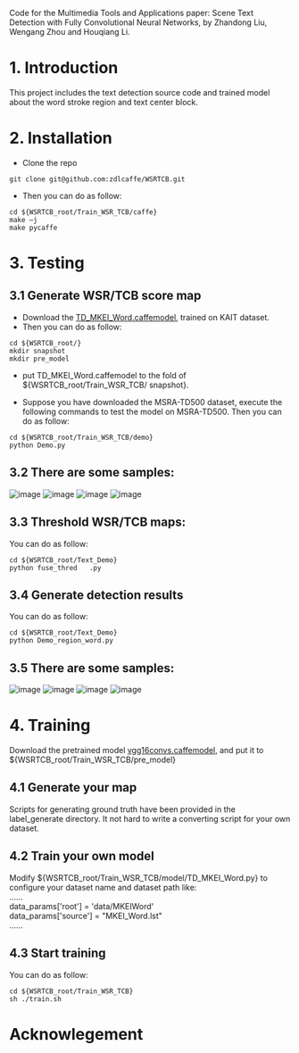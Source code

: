 Code for the Multimedia Tools and Applications paper: Scene Text Detection with Fully Convolutional Neural Networks, by Zhandong Liu, Wengang Zhou and Houqiang Li.  

# 1. Introduction
This project includes the text detection source code and trained model about the word stroke region and text center block.
# 2. Installation
* Clone the repo  
```
git clone git@github.com:zdlcaffe/WSRTCB.git  
```
* Then you can do as follow:
```
cd ${WSRTCB_root/Train_WSR_TCB/caffe}  
make –j  
make pycaffe 
```
# 3. Testing
## 3.1 Generate WSR/TCB  score map
* Download the [TD_MKEI_Word.caffemodel](https://pan.baidu.com/s/1TNCL6MgWnHBDlFTQFkg5qA), trained on KAIT dataset.  
* Then you can do as follow:
```
cd ${WSRTCB_root/}  
mkdir snapshot  
mkdir pre_model
```
* put TD_MKEI_Word.caffemodel to the fold of ${WSRTCB_root/Train_WSR_TCB/ snapshot}.  

* Suppose you have downloaded the MSRA-TD500 dataset, execute the following commands to test the model on MSRA-TD500.  Then you can do as follow:
```
cd ${WSRTCB_root/Train_WSR_TCB/demo}  
python Demo.py  
```
## 3.2 There are some samples:  

![image](https://github.com/zdlcaffe/WSRTCB/blob/master/Train_WSR_TCB/data/Test_results/TD_MKEI_Word_MSRA-TD500/IMG_0059.png)
![image]( https://github.com/zdlcaffe/WSRTCB/blob/master/Train_WSR_TCB/data/Test_results/TD_MKEI_Word_MSRA-TD500/IMG_0616.png)
![image]( https://github.com/zdlcaffe/WSRTCB/blob/master/Train_WSR_TCB/data/Test_results/TD_MKEI_Word_MSRA-TD500/IMG_1846.png)
![image](https://github.com/zdlcaffe/WSRTCB/blob/master/Train_WSR_TCB/data/Test_results/TD_MKEI_Word_MSRA-TD500/IMG_2257.png) 

## 3.3 Threshold WSR/TCB maps:
You can do as follow:
```
cd ${WSRTCB_root/Text_Demo}  
python fuse_thred	.py  
```
## 3.4 Generate detection results  
You can do as follow:
```
cd ${WSRTCB_root/Text_Demo}  
python Demo_region_word.py
```
## 3.5 There are some samples:

![image](https://github.com/zdlcaffe/WSRTCB/blob/master/Text_detection_Demo/save_detection/det_result/IMG_0059_det.jpg)
![image](https://github.com/zdlcaffe/WSRTCB/blob/master/Text_detection_Demo/save_detection/det_result/IMG_0616_det.jpg)
![image](https://github.com/zdlcaffe/WSRTCB/blob/master/Text_detection_Demo/save_detection/det_result/IMG_1846_det.jpg)
![image](https://github.com/zdlcaffe/WSRTCB/blob/master/Text_detection_Demo/save_detection/det_result/IMG_2257_det.jpg)

# 4. Training
Download the pretrained model [vgg16convs.caffemodel](https://pan.baidu.com/s/1IEt48THcdmncH2zoeokypA), and put it to 
${WSRTCB_root/Train_WSR_TCB/pre_model}

## 4.1 Generate your map  
Scripts for generating ground truth have been provided in the label_generate directory. It not hard to write a converting script for your own dataset.

## 4.2 Train your own model
Modify ${WSRTCB_root/Train_WSR_TCB/model/TD_MKEI_Word.py} to configure your dataset name and dataset path like:  
......  
data_params['root'] = 'data/MKEIWord'  
data_params['source'] = "MKEI_Word.lst"  
......

## 4.3 Start training

You can do as follow:
```
cd ${WSRTCB_root/Train_WSR_TCB}  
sh ./train.sh 
```
# Acknowlegement
